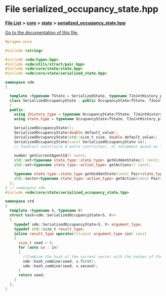 
# File serialized\_occupancy\_state.hpp

[**File List**](files.md) **>** [**core**](dir_92216a09053680f71034e5e26026ee62.md) **>** [**state**](dir_d0d8dc666ec4ca9b544d63f25347f269.md) **>** [**serialized\_occupancy\_state.hpp**](serialized__occupancy__state_8hpp.md)

[Go to the documentation of this file.](serialized__occupancy__state_8hpp.md) 


````cpp
#pragma once

#include <string>

#include <sdm/types.hpp>
#include <sdm/utils/struct/pair.hpp>
#include <sdm/core/state/state.hpp>
#include <sdm/core/state/serialized_state.hpp>

namespace sdm
{

  template <typename TState = SerializedState, typename TJointHistory_p = JointHistoryTree_p<number>>
  class SerializedOccupancyState : public OccupancyState<TState, TJointHistory_p>
  {
  public:
    using jhistory_type = typename OccupancyState<TState, TJointHistory_p>::jhistory_type;
    using state_type = typename OccupancyState<TState, TJointHistory_p>::state_type;

    SerializedOccupancyState();
    SerializedOccupancyState(double default_value);
    SerializedOccupancyState(std::size_t size, double default_value);
    SerializedOccupancyState(const SerializedOccupancyState &v);
    // Faudrait construire d'autre contructeur, et notamment quand on lui donne directement un SerializedState,TjointHistory, et une valeur ?
    
    number getCurrentAgentId() const;
    std::set<typename state_type::state_type> getHiddenStates() const;
    std::set<typename state_type::action_type> getActions() const;

    typename state_type::state_type getHiddenState(const Pair<state_type, jhistory_type> &state) const;
    std::vector<typename state_type::action_type> getAction(const Pair<state_type, jhistory_type> &state) const;
  };
} // namespace sdm
#include <sdm/core/state/serialized_occupancy_state.tpp>

namespace std
{
  template <typename S, typename V>
  struct hash<sdm::SerializedOccupancyState<S, V>>
  {
    typedef sdm::SerializedOccupancyState<S, V> argument_type;
    typedef std::size_t result_type;
    inline result_type operator()(const argument_type &in) const
    {
      size_t seed = 0;
      for (auto &v : in)
      {
        //Combine the hash of the current vector with the hashes of the previous ones
        sdm::hash_combine(seed, v.first);
        sdm::hash_combine(seed, v.second);
      }
      return seed;
    }
  };
}
````

